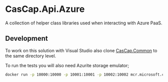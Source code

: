 # CasCap.Api.Azure

A collection of helper class libraries used when interacting with Azure PaaS.

## Development

To work on this solution with Visual Studio also clone [CasCap.Common](https://github.com/f2calv/CasCap.Common) to the same directory level.

To run the tests you will also need Azurite storage emulator;

```bash
docker run -p 10000:10000 -p 10001:10001 -p 10002:10002 mcr.microsoft.com/azure-storage/azurite
```
